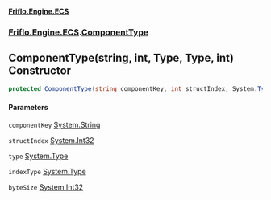 #### [Friflo.Engine.ECS](index.md 'index')
### [Friflo.Engine.ECS](Friflo.Engine.ECS.md 'Friflo.Engine.ECS').[ComponentType](ComponentType.md 'Friflo.Engine.ECS.ComponentType')

## ComponentType(string, int, Type, Type, int) Constructor

```csharp
protected ComponentType(string componentKey, int structIndex, System.Type type, System.Type indexType, int byteSize);
```
#### Parameters

<a name='Friflo.Engine.ECS.ComponentType.ComponentType(string,int,System.Type,System.Type,int).componentKey'></a>

`componentKey` [System.String](https://docs.microsoft.com/en-us/dotnet/api/System.String 'System.String')

<a name='Friflo.Engine.ECS.ComponentType.ComponentType(string,int,System.Type,System.Type,int).structIndex'></a>

`structIndex` [System.Int32](https://docs.microsoft.com/en-us/dotnet/api/System.Int32 'System.Int32')

<a name='Friflo.Engine.ECS.ComponentType.ComponentType(string,int,System.Type,System.Type,int).type'></a>

`type` [System.Type](https://docs.microsoft.com/en-us/dotnet/api/System.Type 'System.Type')

<a name='Friflo.Engine.ECS.ComponentType.ComponentType(string,int,System.Type,System.Type,int).indexType'></a>

`indexType` [System.Type](https://docs.microsoft.com/en-us/dotnet/api/System.Type 'System.Type')

<a name='Friflo.Engine.ECS.ComponentType.ComponentType(string,int,System.Type,System.Type,int).byteSize'></a>

`byteSize` [System.Int32](https://docs.microsoft.com/en-us/dotnet/api/System.Int32 'System.Int32')
